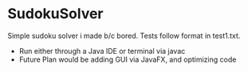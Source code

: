 # SudokuSolver
Simple sudoku solver i made b/c bored. Tests follow format in test1.txt.
- Run either through a Java IDE or terminal via javac
- Future Plan would be adding GUI via JavaFX, and optimizing code

